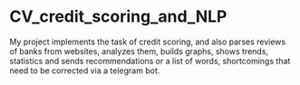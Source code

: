 # CV_credit_scoring_and_NLP
My project implements the task of credit scoring, and also parses reviews of banks from websites, analyzes them, builds graphs, shows trends, statistics and sends recommendations or a list of words, shortcomings that need to be corrected via a telegram bot.
